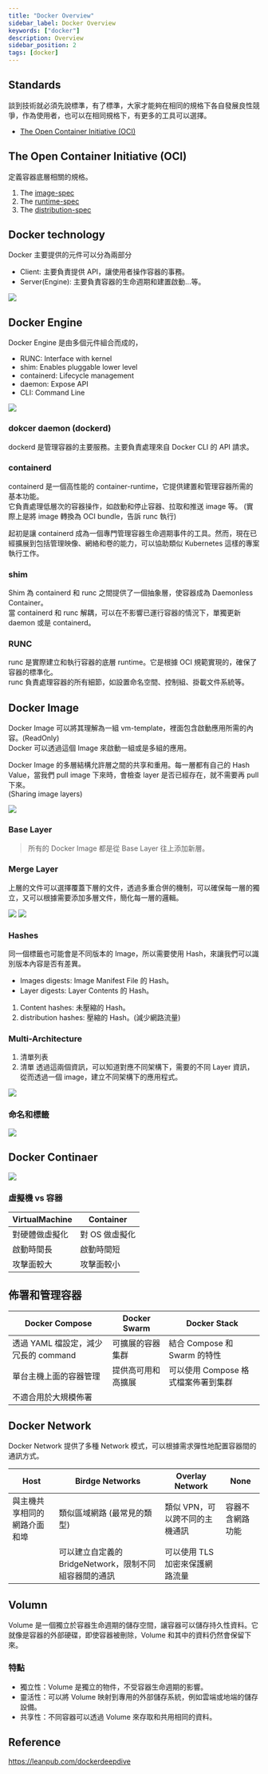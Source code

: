 ```yaml
---
title: "Docker Overview"
sidebar_label: Docker Overview
keywords: ["docker"]
description: Overview
sidebar_position: 2
tags: [docker]
---
```


## Standards
談到技術就必須先說標準，有了標準，大家才能夠在相同的規格下各自發展良性競爭，作為使用者，也可以在相同規格下，有更多的工具可以選擇。

- [The Open Container Initiative (OCI)](#the-open-container-initiative-oci)

## The Open Container Initiative (OCI)
定義容器底層相關的規格。

1. The [image-spec](https://github.com/opencontainers/image-spec)
2. The [runtime-spec](https://github.com/opencontainers/runtime-spec)
3. The [distribution-spec](https://github.com/opencontainers/distribution-spec)

## Docker technology
Docker 主要提供的元件可以分為兩部分
- Client: 主要負責提供 API，讓使用者操作容器的事務。
- Server(Engine): 主要負責容器的生命週期和建置啟動...等。

![](img/2024-06-06-14-53-18.png)

## Docker Engine
Docker Engine 是由多個元件組合而成的，
- RUNC: Interface with kernel
- shim: Enables pluggable lower level
- containerd: Lifecycle management
- daemon: Expose API
- CLI: Command Line

![](img/2024-06-06-17-06-35.png)

### dokcer daemon (dockerd)
dockerd 是管理容器的主要服務。主要負責處理來自 Docker CLI 的 API 請求。

### containerd
containerd 是一個高性能的 container-runtime，它提供建置和管理容器所需的基本功能。  
它負責處理低層次的容器操作，如啟動和停止容器、拉取和推送 image 等。
(實際上是將 image 轉換為 OCI bundle，告訴 runc 執行)

起初是讓 containerd 成為一個專門管理容器生命週期事件的工具。然而，現在已經擴展到包括管理映像、網絡和卷的能力，可以協助類似 Kubernetes 這樣的專案執行工作。  

### shim
Shim 為 containerd 和 runc 之間提供了一個抽象層，使容器成為 Daemonless Container。  
當 containerd 和 runc 解耦，可以在不影響已運行容器的情況下，單獨更新 daemon 或是 containerd。


### RUNC
runc 是實際建立和執行容器的底層 runtime。它是根據 OCI 規範實現的，確保了容器的標準化。  
runc 負責處理容器的所有細節，如設置命名空間、控制組、掛載文件系統等。

## Docker Image
Docker Image 可以將其理解為一組 vm-template，裡面包含啟動應用所需的內容。(ReadOnly)  
Docker 可以透過這個 Image 來啟動一組或是多組的應用。

Docker Image 的多層結構允許層之間的共享和重用。每一層都有自己的 Hash Value，當我們 pull image 下來時，會檢查 layer 是否已經存在，就不需要再 pull 下來。  
(Sharing image layers)

![](img/2024-06-11-11-36-06.png)

### Base Layer
> 所有的 Docker Image 都是從 Base Layer 往上添加新層。

### Merge Layer

上層的文件可以選擇覆蓋下層的文件，透過多重合併的機制，可以確保每一層的獨立，又可以根據需要添加多層文件，簡化每一層的邏輯。

![](img/2024-06-11-11-50-05.png)
![](img/2024-06-11-11-50-32.png)

### Hashes
同一個標籤也可能會是不同版本的 Image，所以需要使用 Hash，來讓我們可以識別版本內容是否有差異。  
- Images digests: Image Manifest File 的 Hash。
- Layer digests: Layer Contents 的 Hash。

1. Content hashes: 未壓縮的 Hash。
2. distribution hashes: 壓縮的 Hash。(減少網路流量)

### Multi-Architecture
1. 清單列表
2. 清單
透過這兩個資訊，可以知道對應不同架構下，需要的不同 Layer 資訊，從而透過一個 image，建立不同架構下的應用程式。

![](img/2024-06-11-12-08-42.png)

### 命名和標籤

![](img/2024-12-23-12-06-24.png)

## Docker Continaer

![](img/2024-12-23-13-56-53.png)

### 虛擬機 vs 容器

| VirtualMachine | Container      |
| -------------- | -------------- |
| 對硬體做虛擬化 | 對 OS 做虛擬化 |
| 啟動時間長     | 啟動時間短     |
| 攻擊面較大     | 攻擊面較小     |

## 佈署和管理容器

| Docker Compose                       | Docker Swarm       | Docker Stack                      |
| ------------------------------------ | ------------------ | --------------------------------- |
| 透過 YAML 檔設定，減少冗長的 command | 可擴展的容器集群   | 結合 Compose 和 Swarm 的特性      |
| 單台主機上面的容器管理               | 提供高可用和高擴展 | 可以使用 Compose 格式檔案佈署到集群 |
| 不適合用於大規模佈署                 |                    |                                   |


## Docker Network

Docker Network 提供了多種 Network 模式，可以根據需求彈性地配置容器間的通訊方式。

| Host                         | Birdge Networks                                        | Overlay Network                 | None             |
| ---------------------------- | ------------------------------------------------------ | ------------------------------- | ---------------- |
| 與主機共享相同的網路介面和埠 | 類似區域網路 (最常見的類型)                            | 類似 VPN，可以跨不同的主機通訊  | 容器不含網路功能 |
|                              | 可以建立自定義的 BridgeNetwork，限制不同組容器間的通訊 | 可以使用 TLS 加密來保護網路流量 |                  |

## Volumn

Volume 是一個獨立於容器生命週期的儲存空間，讓容器可以儲存持久性資料。它就像是容器的外部硬碟，即使容器被刪除，Volume 和其中的資料仍然會保留下來。

### 特點

- 獨立性：Volume 是獨立的物件，不受容器生命週期的影響。
- 靈活性：可以將 Volume 映射到專用的外部儲存系統，例如雲端或地端的儲存設備。
- 共享性：不同容器可以透過 Volume 來存取和共用相同的資料。

## Reference
https://leanpub.com/dockerdeepdive